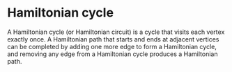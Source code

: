 # Hamiltonian cycle
A Hamiltonian cycle (or Hamiltonian circuit) is a cycle that visits each vertex exactly once. A Hamiltonian path that starts and ends at adjacent vertices can be completed by adding one more edge to form a Hamiltonian cycle, and removing any edge from a Hamiltonian cycle produces a Hamiltonian path.
